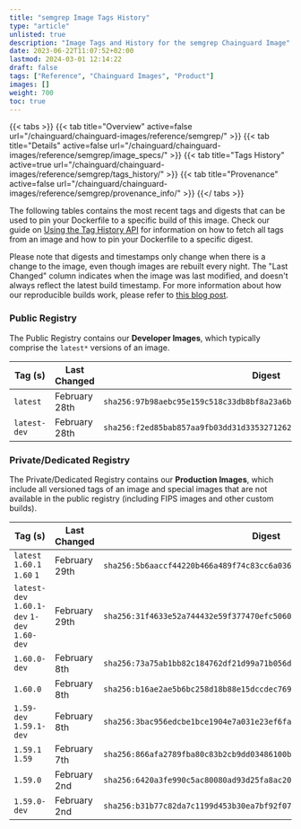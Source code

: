 ```yaml
---
title: "semgrep Image Tags History"
type: "article"
unlisted: true
description: "Image Tags and History for the semgrep Chainguard Image"
date: 2023-06-22T11:07:52+02:00
lastmod: 2024-03-01 12:14:22
draft: false
tags: ["Reference", "Chainguard Images", "Product"]
images: []
weight: 700
toc: true
---
```


{{< tabs >}}
{{< tab title="Overview" active=false url="/chainguard/chainguard-images/reference/semgrep/" >}}
{{< tab title="Details" active=false url="/chainguard/chainguard-images/reference/semgrep/image_specs/" >}}
{{< tab title="Tags History" active=true url="/chainguard/chainguard-images/reference/semgrep/tags_history/" >}}
{{< tab title="Provenance" active=false url="/chainguard/chainguard-images/reference/semgrep/provenance_info/" >}}
{{</ tabs >}}

The following tables contains the most recent tags and digests that can be used to pin your Dockerfile to a specific build of this image. Check our guide on [Using the Tag History API](/chainguard/chainguard-images/using-the-tag-history-api/) for information on how to fetch all tags from an image and how to pin your Dockerfile to a specific digest.

Please note that digests and timestamps only change when there is a change to the image, even though images are rebuilt every night. The "Last Changed" column indicates when the image was last modified, and doesn't always reflect the latest build timestamp. For more information about how our reproducible builds work, please refer to [this blog post](https://www.chainguard.dev/unchained/reproducing-chainguards-reproducible-image-builds).

### Public Registry
The Public Registry contains our **Developer Images**, which typically comprise the `latest*` versions of an image.

| Tag (s)       | Last Changed  | Digest                                                                    |
|---------------|---------------|---------------------------------------------------------------------------|
|  `latest`     | February 28th | `sha256:97b98aebc95e159c518c33db8bf8a23a6ba2b0fad1ece24efc4206d247999844` |
|  `latest-dev` | February 28th | `sha256:f2ed85bab857aa9fb03dd31d3353271262414c649a689c6c9d0c0be1adf76e8c` |


### Private/Dedicated Registry
The Private/Dedicated Registry contains our **Production Images**, which include all versioned tags of an image and special images that are not available in the public registry (including FIPS images and other custom builds).

| Tag (s)                                       | Last Changed  | Digest                                                                    |
|-----------------------------------------------|---------------|---------------------------------------------------------------------------|
|  `latest` `1.60.1` `1.60` `1`                 | February 29th | `sha256:5b6aaccf44220b466a489f74c83cc6a036db0e1ab71930b98aeecf160f89e8e6` |
|  `latest-dev` `1.60.1-dev` `1-dev` `1.60-dev` | February 29th | `sha256:31f4633e52a744432e59f377470efc506007469958167ddce0f6b7682306101f` |
|  `1.60.0-dev`                                 | February 8th  | `sha256:73a75ab1bb82c184762df21d99a71b056dacab68a3369645abbb82cee8b4c74f` |
|  `1.60.0`                                     | February 8th  | `sha256:b16ae2ae5b6bc258d18b88e15dccdec7691c2fba8daecf39ac323adcc57195f1` |
|  `1.59-dev` `1.59.1-dev`                      | February 8th  | `sha256:3bac956edcbe1bce1904e7a031e23ef6fa48e5c76502a02900bae97348c020e4` |
|  `1.59.1` `1.59`                              | February 7th  | `sha256:866afa2789fba80c83b2cb9dd03486100bf6b85cf117a08f8051f25633c744f6` |
|  `1.59.0`                                     | February 2nd  | `sha256:6420a3fe990c5ac80080ad93d25fa8ac201a9bc6896cd8c8367c05318be76641` |
|  `1.59.0-dev`                                 | February 2nd  | `sha256:b31b77c82da7c1199d453b30ea7bf92f07dfe663977fc44df8e493224bb151e5` |

